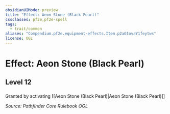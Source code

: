 ```yaml
---
obsidianUIMode: preview
title: "Effect: Aeon Stone (Black Pearl)"
cssclasses: pf2e,pf2e-spell
tags:
  - trait/common
aliases: "Compendium.pf2e.equipment-effects.Item.p2aGtovaY1feytws"
license: OGL
---
```

# Effect: Aeon Stone (Black Pearl)
## Level 12
### 






Granted by activating [[Aeon Stone (Black Pearl)|Aeon Stone (Black Pearl)]]

*Source: Pathfinder Core Rulebook*
*OGL*